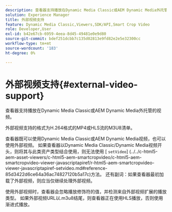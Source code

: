 ```yaml
---
description: 查看器支持播放在Dynamic Media Classic或AEM Dynamic Media外托管的视频。
solution: Experience Manager
title: 外部视频支持
feature: Dynamic Media Classic,Viewers,SDK/API,Smart Crop Video
role: Developer,User
exl-id: b42e67cb-6959-4eea-8d45-49481e0e9d80
source-git-commit: bdef251dcbb7c135d02813e9fd82e2e5e32300cc
workflow-type: tm+mt
source-wordcount: '183'
ht-degree: 0%

---
```


# 外部视频支持{#external-video-support}

查看器支持播放在Dynamic Media Classic或AEM Dynamic Media外托管的视频。

外部视频支持的格式为H.264格式的MP4或HLS流的M3U8清单。

查看器既可以使用Dynamic Media Classic或AEM Dynamic Media视频，也可以使用外部视频。 如果查看器以Dynamic Media Classic/Dynamic Media视频开头，则将其与此类资产类型结合使用，则无法使用 [ `setVideo`]
(../../c-html5-aem-asset-viewers/c-html5-aem-smartcropvideo/c-html5-aem-smartcropvideo-viewer-javascriptapiref/r-html5-aem-smartcropvideo-viewer-javascriptapiref-setvideo.md#reference-85d3422d6ce64a36ac74827120b5a17c)方法。 还有副词：如果查看器最初加载了外部视频，则应当仅继续处理外部视频。

使用外部视频时，查看器会忽略播放修饰符的值，并检测来自外部视频扩展的播放类型。 如果外部视频URL以.m3u8结尾，则查看器正在使用HLS播放，否则使用渐进式播放。
